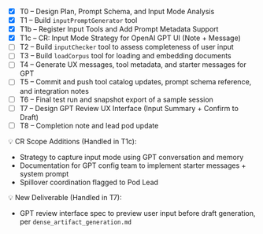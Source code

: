 - [x] T0 – Design Plan, Prompt Schema, and Input Mode Analysis
- [x] T1 – Build `inputPromptGenerator` tool
- [x] T1b – Register Input Tools and Add Prompt Metadata Support
- [x] T1c – CR: Input Mode Strategy for OpenAI GPT UI (Note + Message)
- [ ] T2 – Build `inputChecker` tool to assess completeness of user input
- [ ] T3 – Build `loadCorpus` tool for loading and embedding documents
- [ ] T4 – Generate UX messages, tool metadata, and starter messages for GPT
- [ ] T5 – Commit and push tool catalog updates, prompt schema reference, and integration notes
- [ ] T6 – Final test run and snapshot export of a sample session
- [ ] T7 – Design GPT Review UX Interface (Input Summary + Confirm to Draft)
- [ ] T8 – Completion note and lead pod update

💡 CR Scope Additions (Handled in T1c):
- Strategy to capture input mode using GPT conversation and memory
- Documentation for GPT config team to implement starter messages + system prompt
- Spillover coordination flagged to Pod Lead

💡 New Deliverable (Handled in T7):
- GPT review interface spec to preview user input before draft generation, per `dense_artifact_generation.md`